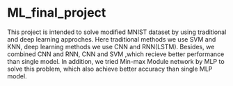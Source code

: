 # ML_final_project
This project is intended to solve modified MNIST dataset by using traditional and deep learning approches.
Here traditional methods we use SVM and KNN, deep learning methods we use CNN and RNN(LSTM).
Besides, we combined CNN and RNN, CNN and SVM ,which recieve better performance than single model.
In addition, we tried Min-max Module network by MLP to solve this problem, which also achieve better accuracy than single MLP model.
